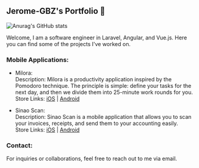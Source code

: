 ## Jerome-GBZ's Portfolio 👋

![Anurag's GitHub stats](https://github-readme-stats.vercel.app/api?username=jerome-gbz&show_icons=true)

Welcome, I am a software engineer in Laravel, Angular, and Vue.js. 
Here you can find some of the projects I've worked on.

### Mobile Applications:
- Milora:  <br />
Description: Milora is a productivity application inspired by the Pomodoro technique. The principle is simple: define your tasks for the next day, and then we divide them into 25-minute work rounds for you. <br />
Store Links: [iOS](https://apps.apple.com/be/app/milora-productivity/id6469359403 "Milora IOS") | [Android](https://play.google.com/store/apps/details?id=com.moment.milora "Milora Android")  <br />

- Sinao Scan:  <br />
Description: Sinao Scan is a mobile application that allows you to scan your invoices, receipts, and send them to your accounting easily. <br />
Store Links: [iOS](https://apps.apple.com/fr/app/sinao-scan/id6476152043 "Sinao Scan IOS") | [Android](https://play.google.com/store/apps/details?id=fr.sinaoscan.mobile.app&pli=1 "Sinao Scan Android")  <br />

### Contact:
For inquiries or collaborations, feel free to reach out to me via email.
